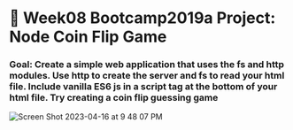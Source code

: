 # 💸 Week08 Bootcamp2019a Project: Node Coin Flip Game

### Goal: Create a simple web application that uses the fs and http modules. Use http to create the server and fs to read your html file. Include vanilla ES6 js in a script tag at the bottom of your html file. Try creating a coin flip guessing game

![Screen Shot 2023-04-16 at 9 48 07 PM](https://user-images.githubusercontent.com/126643073/232367051-956b5b91-1c54-470b-9acc-20304236fb3b.png)
